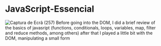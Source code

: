 # JavaScript-Essencial

![Captura de Ecrã (257)](https://user-images.githubusercontent.com/71661551/200425653-2276a866-c7d9-48b1-b56c-81f90eacb859.png)
Before going into the DOM, I did a brief review of the basics of javasript (functions, conditionals, loops, variables, map, filter and reduce methods, among others)
after that I played a little bit with the DOM, manipulating a small form
